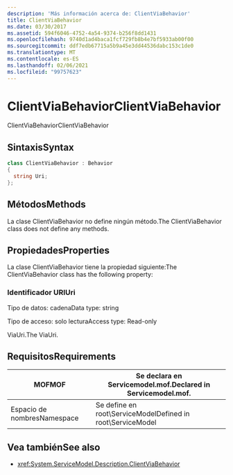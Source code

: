 ```yaml
---
description: 'Más información acerca de: ClientViaBehavior'
title: ClientViaBehavior
ms.date: 03/30/2017
ms.assetid: 594f6046-4752-4a54-9374-b256f8dd1431
ms.openlocfilehash: 9740d1ad4baca1fcf729fb8b4e7bf5933ab00f00
ms.sourcegitcommit: ddf7edb67715a5b9a45e3dd44536dabc153c1de0
ms.translationtype: MT
ms.contentlocale: es-ES
ms.lasthandoff: 02/06/2021
ms.locfileid: "99757623"
---
```

# <a name="clientviabehavior"></a><span data-ttu-id="5c95a-103">ClientViaBehavior</span><span class="sxs-lookup"><span data-stu-id="5c95a-103">ClientViaBehavior</span></span>

<span data-ttu-id="5c95a-104">ClientViaBehavior</span><span class="sxs-lookup"><span data-stu-id="5c95a-104">ClientViaBehavior</span></span>  
  
## <a name="syntax"></a><span data-ttu-id="5c95a-105">Sintaxis</span><span class="sxs-lookup"><span data-stu-id="5c95a-105">Syntax</span></span>  
  
```csharp
class ClientViaBehavior : Behavior  
{  
  string Uri;  
};  
```  
  
## <a name="methods"></a><span data-ttu-id="5c95a-106">Métodos</span><span class="sxs-lookup"><span data-stu-id="5c95a-106">Methods</span></span>  

 <span data-ttu-id="5c95a-107">La clase ClientViaBehavior no define ningún método.</span><span class="sxs-lookup"><span data-stu-id="5c95a-107">The ClientViaBehavior class does not define any methods.</span></span>  
  
## <a name="properties"></a><span data-ttu-id="5c95a-108">Propiedades</span><span class="sxs-lookup"><span data-stu-id="5c95a-108">Properties</span></span>  

 <span data-ttu-id="5c95a-109">La clase ClientViaBehavior tiene la propiedad siguiente:</span><span class="sxs-lookup"><span data-stu-id="5c95a-109">The ClientViaBehavior class has the following property:</span></span>  
  
### <a name="uri"></a><span data-ttu-id="5c95a-110">Identificador URI</span><span class="sxs-lookup"><span data-stu-id="5c95a-110">Uri</span></span>  

 <span data-ttu-id="5c95a-111">Tipo de datos: cadena</span><span class="sxs-lookup"><span data-stu-id="5c95a-111">Data type: string</span></span>  
  
 <span data-ttu-id="5c95a-112">Tipo de acceso: solo lectura</span><span class="sxs-lookup"><span data-stu-id="5c95a-112">Access type: Read-only</span></span>  
  
 <span data-ttu-id="5c95a-113">ViaUri.</span><span class="sxs-lookup"><span data-stu-id="5c95a-113">The ViaUri.</span></span>  
  
## <a name="requirements"></a><span data-ttu-id="5c95a-114">Requisitos</span><span class="sxs-lookup"><span data-stu-id="5c95a-114">Requirements</span></span>  
  
|<span data-ttu-id="5c95a-115">MOF</span><span class="sxs-lookup"><span data-stu-id="5c95a-115">MOF</span></span>|<span data-ttu-id="5c95a-116">Se declara en Servicemodel.mof.</span><span class="sxs-lookup"><span data-stu-id="5c95a-116">Declared in Servicemodel.mof.</span></span>|  
|---------|-----------------------------------|  
|<span data-ttu-id="5c95a-117">Espacio de nombres</span><span class="sxs-lookup"><span data-stu-id="5c95a-117">Namespace</span></span>|<span data-ttu-id="5c95a-118">Se define en root\ServiceModel</span><span class="sxs-lookup"><span data-stu-id="5c95a-118">Defined in root\ServiceModel</span></span>|  
  
## <a name="see-also"></a><span data-ttu-id="5c95a-119">Vea también</span><span class="sxs-lookup"><span data-stu-id="5c95a-119">See also</span></span>

- <xref:System.ServiceModel.Description.ClientViaBehavior>
